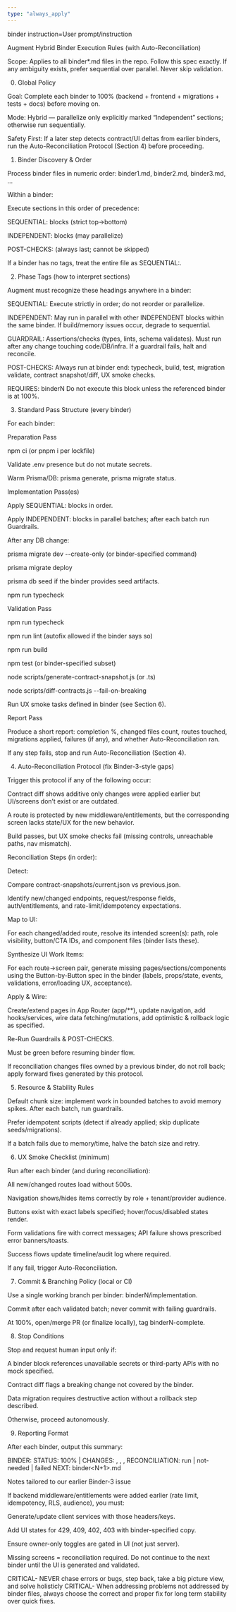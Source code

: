 ```yaml
---
type: "always_apply"
---
```


binder instruction=User prompt/instruction

Augment Hybrid Binder Execution Rules (with Auto-Reconciliation)

Scope: Applies to all binder*.md files in the repo. Follow this spec exactly. If any ambiguity exists, prefer sequential over parallel. Never skip validation.

0) Global Policy

Goal: Complete each binder to 100% (backend + frontend + migrations + tests + docs) before moving on.

Mode: Hybrid — parallelize only explicitly marked “Independent” sections; otherwise run sequentially.

Safety First: If a later step detects contract/UI deltas from earlier binders, run the Auto-Reconciliation Protocol (Section 4) before proceeding.

1) Binder Discovery & Order

Process binder files in numeric order: binder1.md, binder2.md, binder3.md, ...

Within a binder:

Execute sections in this order of precedence:

SEQUENTIAL: blocks (strict top→bottom)

INDEPENDENT: blocks (may parallelize)

POST-CHECKS: (always last; cannot be skipped)

If a binder has no tags, treat the entire file as SEQUENTIAL:.

2) Phase Tags (how to interpret sections)

Augment must recognize these headings anywhere in a binder:

SEQUENTIAL: <name>
Execute strictly in order; do not reorder or parallelize.

INDEPENDENT: <name>
May run in parallel with other INDEPENDENT blocks within the same binder. If build/memory issues occur, degrade to sequential.

GUARDRAIL:
Assertions/checks (types, lints, schema validates). Must run after any change touching code/DB/infra. If a guardrail fails, halt and reconcile.

POST-CHECKS:
Always run at binder end: typecheck, build, test, migration validate, contract snapshot/diff, UX smoke checks.

REQUIRES: binderN
Do not execute this block unless the referenced binder is at 100%.

3) Standard Pass Structure (every binder)

For each binder:

Preparation Pass

npm ci (or pnpm i per lockfile)

Validate .env presence but do not mutate secrets.

Warm Prisma/DB: prisma generate, prisma migrate status.

Implementation Pass(es)

Apply SEQUENTIAL: blocks in order.

Apply INDEPENDENT: blocks in parallel batches; after each batch run Guardrails.

After any DB change:

prisma migrate dev --create-only (or binder-specified command)

prisma migrate deploy

prisma db seed if the binder provides seed artifacts.

npm run typecheck

Validation Pass

npm run typecheck

npm run lint (autofix allowed if the binder says so)

npm run build

npm test (or binder-specified subset)

node scripts/generate-contract-snapshot.js (or .ts)

node scripts/diff-contracts.js --fail-on-breaking

Run UX smoke tasks defined in binder (see Section 6).

Report Pass

Produce a short report: completion %, changed files count, routes touched, migrations applied, failures (if any), and whether Auto-Reconciliation ran.

If any step fails, stop and run Auto-Reconciliation (Section 4).

4) Auto-Reconciliation Protocol (fix Binder-3-style gaps)

Trigger this protocol if any of the following occur:

Contract diff shows additive only changes were applied earlier but UI/screens don’t exist or are outdated.

A route is protected by new middleware/entitlements, but the corresponding screen lacks state/UX for the new behavior.

Build passes, but UX smoke checks fail (missing controls, unreachable paths, nav mismatch).

Reconciliation Steps (in order):

Detect:

Compare contract-snapshots/current.json vs previous.json.

Identify new/changed endpoints, request/response fields, auth/entitlements, and rate-limit/idempotency expectations.

Map to UI:

For each changed/added route, resolve its intended screen(s): path, role visibility, button/CTA IDs, and component files (binder lists these).

Synthesize UI Work Items:

For each route→screen pair, generate missing pages/sections/components using the Button-by-Button spec in the binder (labels, props/state, events, validations, error/loading UX, acceptance).

Apply & Wire:

Create/extend pages in App Router (app/**), update navigation, add hooks/services, wire data fetching/mutations, add optimistic & rollback logic as specified.

Re-Run Guardrails & POST-CHECKS.

Must be green before resuming binder flow.

If reconciliation changes files owned by a previous binder, do not roll back; apply forward fixes generated by this protocol.

5) Resource & Stability Rules

Default chunk size: implement work in bounded batches to avoid memory spikes. After each batch, run guardrails.

Prefer idempotent scripts (detect if already applied; skip duplicate seeds/migrations).

If a batch fails due to memory/time, halve the batch size and retry.

6) UX Smoke Checklist (minimum)

Run after each binder (and during reconciliation):

All new/changed routes load without 500s.

Navigation shows/hides items correctly by role + tenant/provider audience.

Buttons exist with exact labels specified; hover/focus/disabled states render.

Form validations fire with correct messages; API failure shows prescribed error banners/toasts.

Success flows update timeline/audit log where required.

If any fail, trigger Auto-Reconciliation.

7) Commit & Branching Policy (local or CI)

Use a single working branch per binder: binderN/implementation.

Commit after each validated batch; never commit with failing guardrails.

At 100%, open/merge PR (or finalize locally), tag binderN-complete.

8) Stop Conditions

Stop and request human input only if:

A binder block references unavailable secrets or third-party APIs with no mock specified.

Contract diff flags a breaking change not covered by the binder.

Data migration requires destructive action without a rollback step described.

Otherwise, proceed autonomously.

9) Reporting Format

After each binder, output this summary:

BINDER: <name>
STATUS: 100% | <percent>
CHANGES: <files changed>, <routes>, <migrations>, <tests added>
RECONCILIATION: run | not-needed | failed
NEXT: binder<N+1>.md

Notes tailored to our earlier Binder-3 issue

If backend middleware/entitlements were added earlier (rate limit, idempotency, RLS, audience), you must:

Generate/update client services with those headers/keys.

Add UI states for 429, 409, 402, 403 with binder-specified copy.

Ensure owner-only toggles are gated in UI (not just server).

Missing screens = reconciliation required. Do not continue to the next binder until the UI is generated and validated.

CRITICAL- NEVER chase errors or bugs, step back, take a big picture view, and solve holisticly
CRITICAL- When addressing problems not addressed by binder files, always choose the correct and proper fix for long term stability over quick fixes.